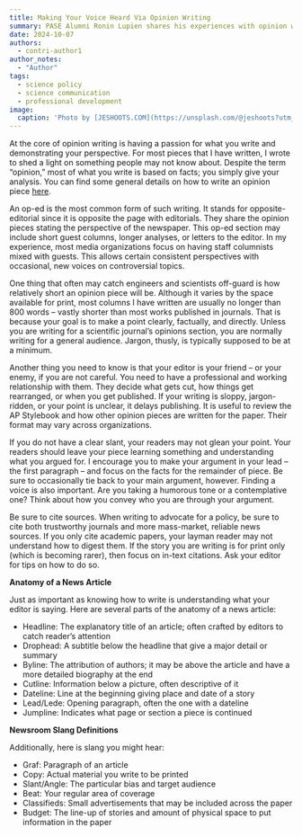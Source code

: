 ```yaml
---
title: Making Your Voice Heard Via Opinion Writing
summary: PASE Alumni Ronin Lupien shares his experiences with opinion writing, including information on the anatomy of a news article and some useful newsroom slang definitions!
date: 2024-10-07
authors:
  - contri-author1
author_notes:
  - "Author"
tags:
  - science policy
  - science communication
  - professional development
image:
  caption: 'Photo by [JESHOOTS.COM](https://unsplash.com/@jeshoots?utm_content=creditCopyText&utm_medium=referral&utm_source=unsplash) on [Unsplash](https://unsplash.com/photos/an-open-empty-notebook-on-a-white-desk-next-to-an-iphone-and-a-macbook-pUAM5hPaCRI?utm_content=creditCopyText&utm_medium=referral&utm_source=unsplash)'
---
```


At the core of opinion writing is having a passion for what you write and demonstrating your perspective. For most pieces that I have written, I wrote to shed a light on something people may not know about. Despite the term “opinion,” most of what you write is based on facts; you simply give your analysis. You can find some general details on how to write an opinion piece [here](https://gator-pase.netlify.app/training/24-09-17/).

An op-ed is the most common form of such writing. It stands for opposite-editorial since it is opposite the page with editorials. They share the opinion pieces stating the perspective of the newspaper. This op-ed section may include short guest columns, longer analyses, or letters to the editor. In my experience, most media organizations focus on having staff columnists mixed with guests. This allows certain consistent perspectives with occasional, new voices on controversial topics.

One thing that often may catch engineers and scientists off-guard is how relatively short an opinion piece will be. Although it varies by the space available for print, most columns I have written are usually no longer than 800 words – vastly shorter than most works published in journals. That is because your goal is to make a point clearly, factually, and directly. Unless you are writing for a scientific journal’s opinions section, you are normally writing for a general audience. Jargon, thusly, is typically supposed to be at a minimum.

Another thing you need to know is that your editor is your friend – or your enemy, if you are not careful. You need to have a professional and working relationship with them. They decide what gets cut, how things get rearranged, or when you get published. If your writing is sloppy, jargon-ridden, or your point is unclear, it delays publishing. It is useful to review the AP Stylebook and how other opinion pieces are written for the paper. Their format may vary across organizations.

If you do not have a clear slant, your readers may not glean your point. Your readers should leave your piece learning something and understanding what you argued for. I encourage you to make your argument in your lead – the first paragraph – and focus on the facts for the remainder of piece. Be sure to occasionally tie back to your main argument, however. Finding a voice is also important. Are you taking a humorous tone or a contemplative one? Think about how you convey who you are through your argument.

Be sure to cite sources. When writing to advocate for a policy, be sure to cite both trustworthy journals and more mass-market, reliable news sources. If you only cite academic papers, your layman reader may not understand how to digest them. If the story you are writing is for print only (which is becoming rarer), then focus on in-text citations. Ask your editor for tips on how to do so.

**Anatomy of a News Article**

Just as important as knowing how to write is understanding what your editor is saying. Here are several parts of the anatomy of a news article:
- Headline: The explanatory title of an article; often crafted by editors to catch reader’s attention
- Drophead: A subtitle below the headline that give a major detail or summary
- Byline: The attribution of authors; it may be above the article and have a more detailed biography at the end
- Cutline: Information below a picture, often descriptive of it
- Dateline: Line at the beginning giving place and date of a story
- Lead/Lede: Opening paragraph, often the one with a dateline
- Jumpline: Indicates what page or section a piece is continued

**Newsroom Slang Definitions**

Additionally, here is slang you might hear:
- Graf: Paragraph of an article
- Copy: Actual material you write to be printed
- Slant/Angle: The particular bias and target audience
- Beat: Your regular area of coverage
- Classifieds: Small advertisements that may be included across the paper
- Budget: The line-up of stories and amount of physical space to put information in the paper

